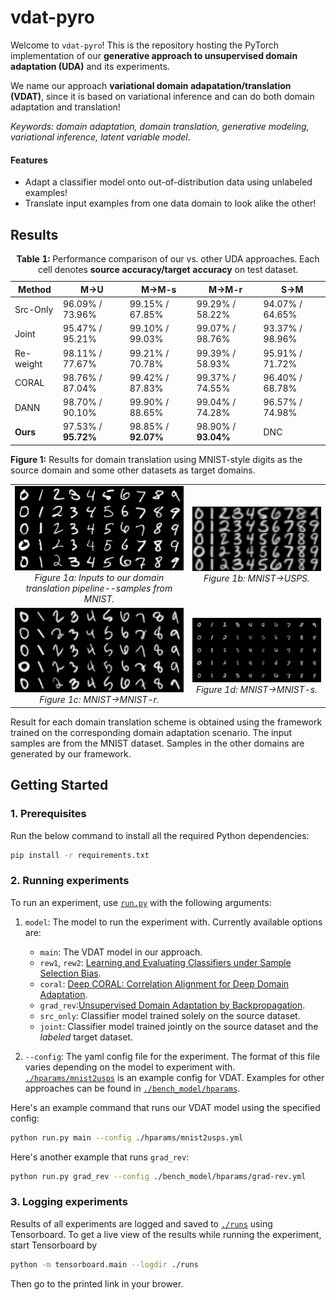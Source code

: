 # vdat-pyro

Welcome to `vdat-pyro`! This is the repository hosting the PyTorch implementation of our **generative approach to unsupervised domain adaptation (UDA)** and its experiments.

We name our approach **variational domain adapatation/translation (VDAT)**, since it is based on variational inference and can do both domain adaptation and translation!

*Keywords: domain adaptation, domain translation, generative modeling, variational inference, latent variable model*.

#### Features
* Adapt a classifier model onto out-of-distribution data using unlabeled examples!
* Translate input examples from one data domain to look alike the other!


## Results
<table>
<caption><strong>Table 1:</strong> Performance comparison of our vs. other UDA approaches. Each cell denotes <strong>source accuracy/target accuracy</strong> on test dataset.</caption>
<thead>
<tr>
    <th>Method</th>
    <th>M→U</th>
    <th>M→M-s</th>
    <th>M→M-r</th>
    <th>S→M</th>
</tr>
</thead>
<tbody>
<tr>
    <td>Src-Only</td>
    <td>96.09% / 73.96%</td>
    <td>99.15% / 67.85%</td>
    <td>99.29% / 58.22%</td>
    <td>94.07% / 64.65%</td>
</tr>
<tr>
    <td>Joint</td>
    <td>95.47% / 95.21%</td>
    <td>99.10% / 99.03%</td>
    <td>99.07% / 98.76%</td>
    <td>93.37% / 98.96%</td>
</tr>
<tr>
    <td>Re-weight</td>
    <td>98.11% / 77.67%</td>
    <td>99.21% / 70.78%</td>
    <td>99.39% / 58.93%</td>
    <td>95.91% / 71.72%</td>
</tr>
<tr>
    <td>CORAL</td>
    <td>98.76% / 87.04%</td>
    <td>99.42% / 87.83%</td>
    <td>99.37% / 74.55%</td>
    <td>96.40% / 68.78%</td>
</tr>
<tr>
    <td>DANN</td>
    <td>98.70% / 90.10%</td>
    <td>99.90% / 88.65%</td>
    <td>99.04% / 74.28%</td>
    <td>96.57% / 74.98%</td>
</tr>
<tr>
    <td><strong>Ours</strong></td>
    <td>97.53% / <strong>95.72%</strong></td>
    <td>98.85% / <strong>92.07%</strong></td>
    <td>98.90% / <strong>93.04%</strong></td>
    <td>DNC</td>
</tr>
</tbody>
</table>

**Figure 1:** Results for domain translation using MNIST-style digits as the source domain and some other datasets as target domains.

<table style="width:100%; table-layout: fixed; text-align: center;">
  <tr>
    <td><img src="./docs/images/mnist2usps-xA.png" alt="Inputs" width="100%"><br><em>Figure 1a: Inputs to our domain translation pipeline--samples from MNIST.</em></td>
    <td><img src="./docs/images/mnist2usps-xAB.png" alt="MNIST→USPS" width="100%"><br><em>Figure 1b: MNIST→USPS.</em></td>
  </tr>
  <tr>
    <td><img src="./docs/images/mnist2mnist-r-xAB.png" alt="MNIST→MNIST-r" width="100%"><br><em>Figure 1c: MNIST→MNIST-r.</em></td>
    <td><img src="./docs/images/mnist2mnist-s-xAB.png" alt="MNIST→MNIST-s" width="100%"><br><em>Figure 1d: MNIST→MNIST-s.</em></td>
  </tr>
</table>

Result for each domain translation scheme is obtained using the framework trained on the corresponding domain adaptation scenario. The input samples are from the MNIST dataset. Samples in the other domains are generated by our framework.


## Getting Started

### 1. Prerequisites
Run the below command to install all the required Python dependencies:
```bash
pip install -r requirements.txt
```

### 2. Running experiments
To run an experiment, use [`run.py`](./run.py) with the following arguments:
1. `model`: The model to run the experiment with. Currently available options are:
    * `main`: The VDAT model in our approach.
    * `rew1`, `rew2`: [Learning and Evaluating Classifiers under Sample Selection Bias](https://dl.acm.org/doi/10.1145/1015330).
    * `coral`: [Deep CORAL: Correlation Alignment for Deep Domain Adaptation](https://arxiv.org/abs/1607.01719).
    * `grad_rev`:[Unsupervised Domain Adaptation by Backpropagation](https://arxiv.org/abs/1409.7495).
    * `src_only`: Classifier model trained solely on the source dataset.
    * `joint`: Classifier model trained jointly on the source dataset and the *labeled* target dataset.

2. `--config`: The yaml config file for the experiment. The format of this file varies depending on the model to experiment with. [`./hparams/mnist2usps`](./hparams/mnist2usps.yml) is an example config for VDAT. Examples for other approaches can be found in [`./bench_model/hparams`](./bench_model/hparams).  

Here's an example command that runs our VDAT model using the specified config:
```bash
python run.py main --config ./hparams/mnist2usps.yml
```

Here's another example that runs `grad_rev`:
```bash
python run.py grad_rev --config ./bench_model/hparams/grad-rev.yml
```

### 3. Logging experiments
Results of all experiments are logged and saved to [`./runs`](./runs) using Tensorboard. To get a live view of the results while running the experiment, start Tensorboard by
```bash
python -m tensorboard.main --logdir ./runs
```
Then go to the printed link in your brower.
